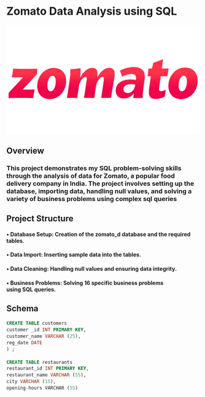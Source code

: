 # Zomato Data Analysis using SQL
![Zomato logo](https://github.com/Megha120900/zomato-sql_project/blob/main/Zomato-Logo.png)

## Overview
### This project demonstrates my SQL problem-solving skills through the analysis of data for Zomato, a popular food delivery company in India. The project involves setting up the database, importing data, handling null values, and solving a variety of business problems using complex sql queries

## Project Structure

#### • Database Setup: Creation of the zomato_d database and the required tables.
#### • Data Import: Inserting sample data into the tables.
#### • Data Cleaning: Handling null values and ensuring data integrity.
#### • Business Problems: Solving 16 specific business problems using SQL queries.


## Schema

```sql
CREATE TABLE customers
customer _id INT PRIMARY KEY,
customer_name VARCHAR (25),
reg_date DATE
) ;

CREATE TABLE restaurants
restaurant_id INT PRIMARY KEY,
restaurant_name VARCHAR (55),
city VARCHAR (15),
opening-hours VARCHAR (55)


```
